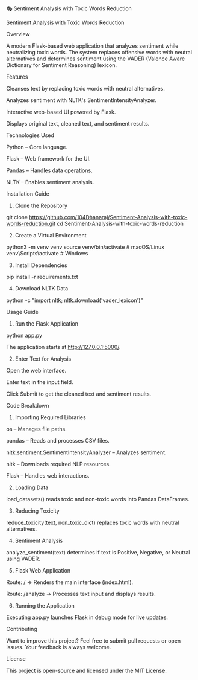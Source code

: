 🎭 Sentiment Analysis with Toxic Words Reduction

Sentiment Analysis with Toxic Words Reduction

Overview

A modern Flask-based web application that analyzes sentiment while neutralizing toxic words. The system replaces offensive words with neutral alternatives and determines sentiment using the VADER (Valence Aware Dictionary for Sentiment Reasoning) lexicon.

Features

Cleanses text by replacing toxic words with neutral alternatives.

Analyzes sentiment with NLTK's SentimentIntensityAnalyzer.

Interactive web-based UI powered by Flask.

Displays original text, cleaned text, and sentiment results.

Technologies Used

Python – Core language.

Flask – Web framework for the UI.

Pandas – Handles data operations.

NLTK – Enables sentiment analysis.

Installation Guide

1. Clone the Repository

git clone https://github.com/104Dhanaraj/Sentiment-Analysis-with-toxic-words-reduction.git
cd Sentiment-Analysis-with-toxic-words-reduction

2. Create a Virtual Environment

python3 -m venv venv
source venv/bin/activate   # macOS/Linux
venv\Scripts\activate      # Windows

3. Install Dependencies

pip install -r requirements.txt

4. Download NLTK Data

python -c "import nltk; nltk.download('vader_lexicon')"

Usage Guide

1. Run the Flask Application

python app.py

The application starts at http://127.0.0.1:5000/.

2. Enter Text for Analysis

Open the web interface.

Enter text in the input field.

Click Submit to get the cleaned text and sentiment results.

Code Breakdown

1. Importing Required Libraries

os – Manages file paths.

pandas – Reads and processes CSV files.

nltk.sentiment.SentimentIntensityAnalyzer – Analyzes sentiment.

nltk – Downloads required NLP resources.

Flask – Handles web interactions.

2. Loading Data

load_datasets() reads toxic and non-toxic words into Pandas DataFrames.

3. Reducing Toxicity

reduce_toxicity(text, non_toxic_dict) replaces toxic words with neutral alternatives.

4. Sentiment Analysis

analyze_sentiment(text) determines if text is Positive, Negative, or Neutral using VADER.

5. Flask Web Application

Route: / → Renders the main interface (index.html).

Route: /analyze → Processes text input and displays results.

6. Running the Application

Executing app.py launches Flask in debug mode for live updates.

Contributing

Want to improve this project? Feel free to submit pull requests or open issues. Your feedback is always welcome.

License

This project is open-source and licensed under the MIT License.


